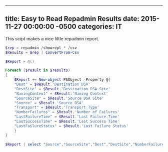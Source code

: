 ﻿---

title:  Easy to Read Repadmin Results
date:   2015-11-27 00:00:00 -0500
categories: IT
---






This scipt makes a nice little repadmin report.

```powershell
$rep = repadmin /showrepl * /csv
$Results = $rep | ConvertFrom-Csv

$Report = @()

Foreach ($result in $results)
{
	$Report += New-object PSObject -Property @{
	"Dest" = $Result.'Destination DSA'
	"DestSite" = $Result.'Destination DSA Site'
	"NamingContext" = $Result.'Naming Context'
	"SourceSite" = $Result.'Source DSA Site'
	"Source" = $Result.'Source DSA'
	"Transport" = $Result.'Transport Type'
	"NumberFailures" = $Result.'Number of Failures'
	"LastFailureTime" = $Result.'Last Failure Time'
	"LastSuccessTime" = $Result.'Last Success Time'
	"LastFailureStatus" = $Result.'Last Failure Status'
	}
}

$Report | select "Source","SourceSite","Dest","DestSite","NumberFailures","LastFailureTime","LastFailureStatus","LastSuccessTime","Transport","NamingContext" | ft -AutoSize
```


